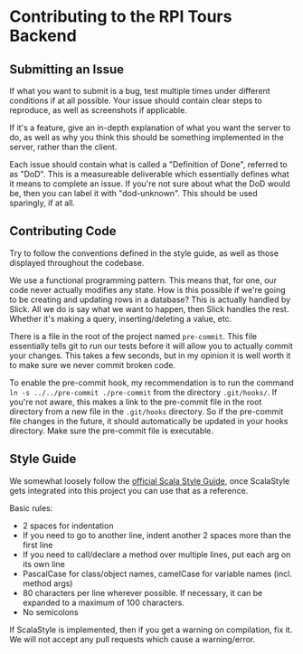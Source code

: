 # Contributing to the RPI Tours Backend

## Submitting an Issue

If what you want to submit is a bug, test multiple times under different
conditions if at all possible. Your issue should contain clear steps to
reproduce, as well as screenshots if applicable.

If it's a feature, give an in-depth explanation of what you want the server to
do, as well as why you think this should be something implemented in the server,
rather than the client.

Each issue should contain what is called a "Definition of Done", referred to as
"DoD". This is a measureable deliverable which essentially defines what it means
to complete an issue. If you're not sure about what the DoD would be, then you
can label it with "dod-unknown". This should be used sparingly, if at all.

## Contributing Code

Try to follow the conventions defined in the style guide, as well as those
displayed throughout the codebase.

We use a functional programming pattern. This means that, for one,  our code 
never actually modifies any state. How is this possible if we're going to be
creating and updating rows in a database? This is actually handled by Slick.
All we do is say what we want to happen, then Slick handles the rest. Whether
it's making a query, inserting/deleting a value, etc.

There is a file in the root of the project named `pre-commit`. This file
essentially tells git to run our tests before it will allow you to actually
commit your changes. This takes a few seconds, but in my opinion it is well
worth it to make sure we never commit broken code.

To enable the pre-commit hook, my recommendation is to run the command 
`ln -s ../../pre-commit ./pre-commit` from the directory `.git/hooks/`. If 
you're not aware, this makes a link to the pre-commit file in the root directory
from a new file in the `.git/hooks` directory. So if the pre-commit file changes
in the future, it should automatically be updated in your hooks directory. Make
sure the pre-commit file is executable.

## Style Guide

We somewhat loosely follow the 
[official Scala Style Guide](http://docs.scala-lang.org/style/), once ScalaStyle
gets integrated into this project you can use that as a reference.

Basic rules:

* 2 spaces for indentation
* If you need to go to another line, indent another 2 spaces more than the first
line
* If you need to call/declare a method over multiple lines, put each arg on its
own line
* PascalCase for class/object names, camelCase for variable names (incl. method
args)
* 80 characters per line wherever possible. If necessary, it can be expanded to
a maximum of 100 characters.
* No semicolons

If ScalaStyle is implemented, then if you get a warning on compilation, fix it.
We will not accept any pull requests which cause a warning/error.
